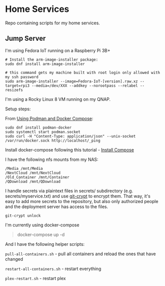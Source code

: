 # Home Services

Repo containing scripts for my home services.

## Jump Server

I'm using Fedora IoT running on a Raspberry Pi 3B+

```
# Install the arm-image-installer package:
sudo dnf install arm-image-installer

# this command gets my machine built with root login only allowed with my ssh password
sudo arm-image-installer --image=Fedora-IoT-[version].raw.xz --target=rpi3 --media=/dev/XXX --addkey --norootpass --relabel --resizefs
```



I'm using a Rocky Linux 8 VM running on my QNAP.

Setup steps:

From [Using Podman and Docker Compose](https://www.redhat.com/sysadmin/podman-docker-compose):

```
sudo dnf install podman-docker
sudo systemctl start podman.socket
sudo curl -H "Content-Type: application/json" --unix-socket /var/run/docker.sock http://localhost/_ping
```

Install docker-compose following this tutorial - [Install Compose](https://docs.docker.com/compose/install/)

I have the following nfs mounts from my NAS:

```
/Media /mnt/Media
/NextCloud /mnt/NextCloud
/Old_Container /mnt/Container
/QDownload /mnt/QDownload
```

I handle secrets via plaintext files in secrets/ subdirectory (e.g. secrets/myservice.txt) and use [git-crypt](https://github.com/AGWA/git-crypt) to encrypt them. That way, it's easy to add more secrets to the repository, but also only authorized people and the deployment server has access to the files.

```
git-crypt unlock
```

I'm currently using docker-compose

>docker-compose up -d

And I have the following helper scripts:

`pull-all-containers.sh` - pull all containers and reload the ones that have changed

`restart-all-containers.sh` - restart everything

`plex-restart.sh` - restart plex



